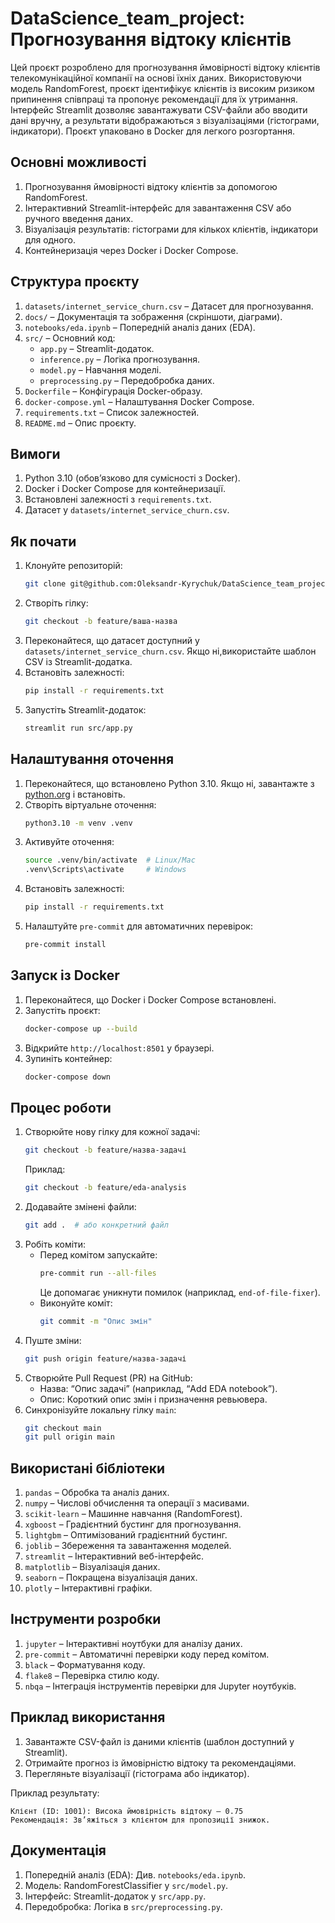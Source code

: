 # DataScience_team_project: Прогнозування відтоку клієнтів

Цей проєкт розроблено для прогнозування ймовірності відтоку клієнтів телекомунікаційної компанії на основі їхніх даних. Використовуючи модель RandomForest, проєкт ідентифікує клієнтів із високим ризиком припинення співпраці та пропонує рекомендації для їх утримання. Інтерфейс Streamlit дозволяє завантажувати CSV-файли або вводити дані вручну, а результати відображаються з візуалізаціями (гістограми, індикатори). Проєкт упаковано в Docker для легкого розгортання.

## Основні можливості

1. Прогнозування ймовірності відтоку клієнтів за допомогою RandomForest.
2. Інтерактивний Streamlit-інтерфейс для завантаження CSV або ручного введення даних.
3. Візуалізація результатів: гістограми для кількох клієнтів, індикатори для одного.
4. Контейнеризація через Docker і Docker Compose.

## Структура проєкту

1. `datasets/internet_service_churn.csv` – Датасет для прогнозування.
2. `docs/` – Документація та зображення (скріншоти, діаграми).
3. `notebooks/eda.ipynb` – Попередній аналіз даних (EDA).
4. `src/` – Основний код:
   - `app.py` – Streamlit-додаток.
   - `inference.py` – Логіка прогнозування.
   - `model.py` – Навчання моделі.
   - `preprocessing.py` – Передобробка даних.
5. `Dockerfile` – Конфігурація Docker-образу.
6. `docker-compose.yml` – Налаштування Docker Compose.
7. `requirements.txt` – Список залежностей.
8. `README.md` – Опис проєкту.

## Вимоги

1. Python 3.10 (обов’язково для сумісності з Docker).
2. Docker і Docker Compose для контейнеризації.
3. Встановлені залежності з `requirements.txt`.
4. Датасет у `datasets/internet_service_churn.csv`.

## Як почати

1. Клонуйте репозиторій:
   ```bash
   git clone git@github.com:Oleksandr-Kyrychuk/DataScience_team_project.git
   ```
2. Створіть гілку:
   ```bash
   git checkout -b feature/ваша-назва
   ```
3. Переконайтеся, що датасет доступний у `datasets/internet_service_churn.csv`. Якщо ні,використайте шаблон CSV із Streamlit-додатка.
4. Встановіть залежності:
   ```bash
   pip install -r requirements.txt
   ```
5. Запустіть Streamlit-додаток:
   ```bash
   streamlit run src/app.py
   ```

## Налаштування оточення

1. Переконайтеся, що встановлено Python 3.10. Якщо ні, завантажте з [python.org](https://www.python.org/downloads/) і встановіть.
2. Створіть віртуальне оточення:
   ```bash
   python3.10 -m venv .venv
   ```
3. Активуйте оточення:
   ```bash
   source .venv/bin/activate  # Linux/Mac
   .venv\Scripts\activate     # Windows
   ```
4. Встановіть залежності:
   ```bash
   pip install -r requirements.txt
   ```
5. Налаштуйте `pre-commit` для автоматичних перевірок:
   ```bash
   pre-commit install
   ```

## Запуск із Docker

1. Переконайтеся, що Docker і Docker Compose встановлені.
2. Запустіть проєкт:
   ```bash
   docker-compose up --build
   ```
3. Відкрийте `http://localhost:8501` у браузері.
4. Зупиніть контейнер:
   ```bash
   docker-compose down
   ```

## Процес роботи

1. Створюйте нову гілку для кожної задачі:
   ```bash
   git checkout -b feature/назва-задачі
   ```
   Приклад:
   ```bash
   git checkout -b feature/eda-analysis
   ```
2. Додавайте змінені файли:
   ```bash
   git add .  # або конкретний файл
   ```
3. Робіть коміти:
   - Перед комітом запускайте:
     ```bash
     pre-commit run --all-files
     ```
     Це допомагає уникнути помилок (наприклад, `end-of-file-fixer`).
   - Виконуйте коміт:
     ```bash
     git commit -m "Опис змін"
     ```
4. Пуште зміни:
   ```bash
   git push origin feature/назва-задачі
   ```
5. Створюйте Pull Request (PR) на GitHub:
   - Назва: “Опис задачі” (наприклад, “Add EDA notebook”).
   - Опис: Короткий опис змін і призначення ревьювера.
6. Синхронізуйте локальну гілку `main`:
   ```bash
   git checkout main
   git pull origin main
   ```

## Використані бібліотеки

1. `pandas` – Обробка та аналіз даних.
2. `numpy` – Числові обчислення та операції з масивами.
3. `scikit-learn` – Машинне навчання (RandomForest).
4. `xgboost` – Градієнтний бустинг для прогнозування.
5. `lightgbm` – Оптимізований градієнтний бустинг.
6. `joblib` – Збереження та завантаження моделей.
7. `streamlit` – Інтерактивний веб-інтерфейс.
8. `matplotlib` – Візуалізація даних.
9. `seaborn` – Покращена візуалізація даних.
10. `plotly` – Інтерактивні графіки.

## Інструменти розробки

1. `jupyter` – Інтерактивні ноутбуки для аналізу даних.
2. `pre-commit` – Автоматичні перевірки коду перед комітом.
3. `black` – Форматування коду.
4. `flake8` – Перевірка стилю коду.
5. `nbqa` – Інтеграція інструментів перевірки для Jupyter ноутбуків.

## Приклад використання

1. Завантажте CSV-файл із даними клієнтів (шаблон доступний у Streamlit).
2. Отримайте прогноз із ймовірністю відтоку та рекомендаціями.
3. Перегляньте візуалізації (гістограма або індикатор).

Приклад результату:
```
Клієнт (ID: 1001): Висока ймовірність відтоку — 0.75
Рекомендація: Зв’яжіться з клієнтом для пропозиції знижок.
```

## Документація

1. Попередній аналіз (EDA): Див. `notebooks/eda.ipynb`.
2. Модель: RandomForestClassifier у `src/model.py`.
3. Інтерфейс: Streamlit-додаток у `src/app.py`.
4. Передобробка: Логіка в `src/preprocessing.py`.

